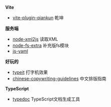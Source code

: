 

**Vite**

- [vite-plugin-qiankun](https://github.com/tengmaoqing/vite-plugin-qiankun) 乾坤

**服务端**

- [node-xml2js](https://github.com/Leonidas-from-XIV/node-xml2js) 读取XML
- [node-fs-extra](https://github.com/jprichardson/node-fs-extra) 补充版fs模块
- [js-yaml](https://github.com/nodeca/js-yaml)

**好玩的**


- [typeit](https://github.com/alexmacarthur/typeit) 打字机效果
- [chinese-copywriting-guidelines](https://github.com/sparanoid/chinese-copywriting-guidelines) 中文排版指南

**TypeScript**

- [typedoc](https://github.com/TypeStrong/typedoc) TypeScript文档生成工具

